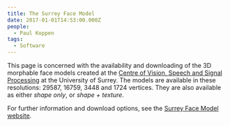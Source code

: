 ```yaml
---
title: The Surrey Face Model
date: 2017-01-01T14:53:00.000Z
people:
  - Paul Koppen
tags:
  - Software
---
```


This page is concerned with the availability and downloading of the 3D morphable
face models created at the [Centre of Vision, Speech and Signal
Processing][CVSSP] at the University of Surrey. The models are available in
these resolutions: 29587, 16759, 3448 and 1724 vertices. They are also available
as either *shape only*, or *shape + texture*.

For further information and download options, see the [Surrey Face Model
website][SFM].



[CVSSP]: https://surrey.ac.uk/cvssp/
[SFM]: http://www.cvssp.org/faceweb/3dmm/facemodel/
